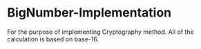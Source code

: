 # BigNumber-Implementation
For the purpose of implementing Cryptography method.
All of the calculation is based on base-16.
